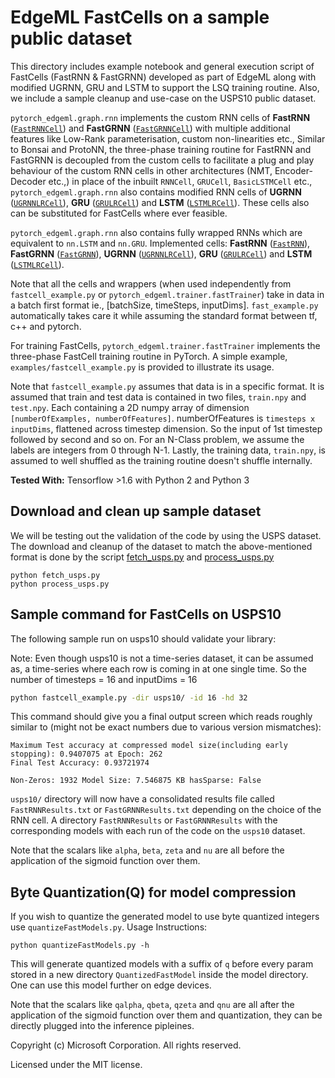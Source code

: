 # EdgeML FastCells on a sample public dataset

This directory includes example notebook and general execution script of
FastCells (FastRNN & FastGRNN) developed as part of EdgeML along with modified
UGRNN, GRU and LSTM to support the LSQ training routine. 
Also, we include a sample cleanup and use-case on the USPS10 public dataset.

`pytorch_edgeml.graph.rnn` implements the custom RNN cells of **FastRNN** ([`FastRNNCell`](../../pytorch_edgeml/graph/rnn.py#L216)) and **FastGRNN** ([`FastGRNNCell`](../../pytorch_edgeml/graph/rnn.py#L70)) with
multiple additional features like Low-Rank parameterisation, custom
non-linearities etc., Similar to Bonsai and ProtoNN, the three-phase training
routine for FastRNN and FastGRNN is decoupled from the custom cells to
facilitate a plug and play behaviour of the custom RNN cells in other
architectures (NMT, Encoder-Decoder etc.,) in place of the inbuilt `RNNCell`, `GRUCell`, `BasicLSTMCell` etc., 
`pytorch_edgeml.graph.rnn` also contains modified RNN cells of **UGRNN** ([`UGRNNLRCell`](../../pytorch_edgeml/graph/rnn.py#L732)), 
**GRU** ([`GRULRCell`](../../edgeml/graph/rnn.py#L555)) and **LSTM** ([`LSTMLRCell`](../../pytorch_edgeml/graph/rnn.py#L359)). These cells also can be substituted for FastCells where ever feasible. 

`pytorch_edgeml.graph.rnn` also contains fully wrapped RNNs which are equivalent to `nn.LSTM` and `nn.GRU`. Implemented cells:
**FastRNN** ([`FastRNN`](../../pytorch_edgeml/graph/rnn.py#L958)), **FastGRNN** ([`FastGRNN`](../../pytorch_edgeml/graph/rnn.py#L983)), **UGRNN** ([`UGRNNLRCell`](../../pytorch_edgeml/graph/rnn.py#L935)), **GRU** ([`GRULRCell`](../../edgeml/graph/rnn.py#L912)) and **LSTM** ([`LSTMLRCell`](../../pytorch_edgeml/graph/rnn.py#L889)).

Note that all the cells and wrappers (when used independently from `fastcell_example.py` or `pytorch_edgeml.trainer.fastTrainer`) take in data in a batch first format ie., [batchSize, timeSteps, inputDims]. `fast_example.py` automatically takes care it while assuming the standard format between tf, c++ and pytorch.

For training FastCells, `pytorch_edgeml.trainer.fastTrainer` implements the three-phase
FastCell training routine in PyTorch. A simple example,
`examples/fastcell_example.py` is provided to illustrate its usage.

Note that `fastcell_example.py` assumes that data is in a specific format.  It
is assumed that train and test data is contained in two files, `train.npy` and
`test.npy`. Each containing a 2D numpy array of dimension `[numberOfExamples,
numberOfFeatures]`. numberOfFeatures is `timesteps x inputDims`, flattened
across timestep dimension. So the input of 1st timestep followed by second and
so on.  For an N-Class problem, we assume the labels are integers from 0
through N-1. Lastly, the training data, `train.npy`, is assumed to well shuffled 
as the training routine doesn't shuffle internally.

**Tested With:** Tensorflow >1.6 with Python 2 and Python 3

## Download and clean up sample dataset

We will be testing out the validation of the code by using the USPS dataset.
The download and cleanup of the dataset to match the above-mentioned format is
done by the script [fetch_usps.py](fetch_usps.py) and
[process_usps.py](process_usps.py)

```
python fetch_usps.py
python process_usps.py
```


## Sample command for FastCells on USPS10
The following sample run on usps10 should validate your library:

Note: Even though usps10 is not a time-series dataset, it can be assumed as, a time-series where each row is coming in at one single time.
So the number of timesteps = 16 and inputDims = 16

```bash
python fastcell_example.py -dir usps10/ -id 16 -hd 32
```
This command should give you a final output screen which reads roughly similar to (might not be exact numbers due to various version mismatches):

```
Maximum Test accuracy at compressed model size(including early stopping): 0.9407075 at Epoch: 262
Final Test Accuracy: 0.93721974

Non-Zeros: 1932 Model Size: 7.546875 KB hasSparse: False
```
`usps10/` directory will now have a consolidated results file called `FastRNNResults.txt` or `FastGRNNResults.txt` depending on the choice of the RNN cell.
A directory `FastRNNResults` or `FastGRNNResults` with the corresponding models with each run of the code on the `usps10` dataset.

Note that the scalars like `alpha`, `beta`, `zeta` and `nu` are all before the application of the sigmoid function over them.

## Byte Quantization(Q) for model compression
If you wish to quantize the generated model to use byte quantized integers use `quantizeFastModels.py`. Usage Instructions:

```
python quantizeFastModels.py -h
```

This will generate quantized models with a suffix of `q` before every param stored in a new directory `QuantizedFastModel` inside the model directory.
One can use this model further on edge devices. 

Note that the scalars like `qalpha`, `qbeta`, `qzeta` and `qnu` are all after the application of the sigmoid function over them and quantization, they can be directly plugged into the inference pipleines.

Copyright (c) Microsoft Corporation. All rights reserved. 

Licensed under the MIT license.

